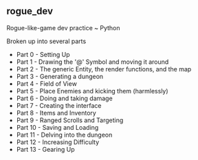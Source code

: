 **rogue_dev**
- 
Rogue-like-game dev practice ~ Python

Broken up into several parts 
 
 - Part 0 - Setting Up
 - Part 1 - Drawing the '@' Symbol and moving it around
 - Part 2 - The generic Entity, the render functions, and the map
 - Part 3 - Generating a dungeon
 - Part 4 - Field of View
 - Part 5 - Place Enemies and kicking them (harmlessly)
 - Part 6 - Doing and taking damage
 - Part 7 - Creating the interface 
 - Part 8 - Items and Inventory
 - Part 9 - Ranged Scrolls and Targeting
 - Part 10 - Saving and Loading
 - Part 11 - Delving into the dungeon
 - Part 12 - Increasing Difficulty
 - Part 13 - Gearing Up